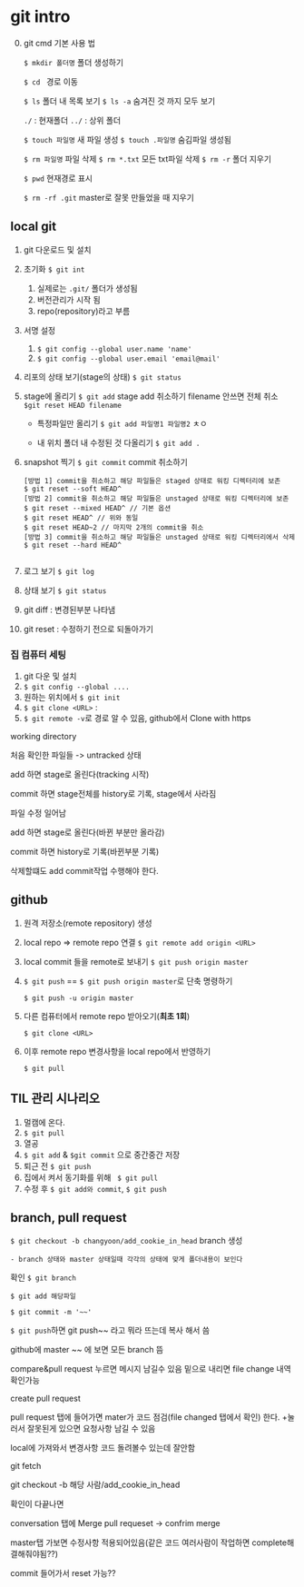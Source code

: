 # git intro

0. git cmd 기본 사용 법

   `$ mkdir 폴더명` 폴더 생성하기

   `$ cd ` 경로 이동 	

   `$ ls` 폴더 내 목록 보기 `$ ls -a` 숨겨진 것 까지 모두 보기

   `./` : 현재폴더 `../` : 상위 폴더

   `$ touch 파일명` 새 파일 생성 `$ touch .파일명` 숨김파일 생성됨

   `$ rm 파일명` 파일 삭제 `$ rm *.txt`  모든 txt파일 삭제  `$ rm -r` 폴더 지우기

   `$ pwd` 현재경로 표시

   `$ rm -rf .git` master로 잘못 만들었을 때 지우기

## local git

1. git 다운로드 및 설치 

2. 초기화 `$ git int`
   1. 실제로는 `.git/` 폴더가 생성됨
   2. 버전관리가 시작 됨
   3. repo(repository)라고 부름
   
3. 서명 설정
   1. `$ git config --global user.name 'name'`
   2. `$ git config --global user.email 'email@mail'`

4. 리포의 상태 보기(stage의 상태) `$ git status`

5. stage에 올리기 `$ git add`
   stage add 취소하기 filename 안쓰면 전체 취소 `$git reset HEAD filename`

   - 특정파일만 올리기 `$ git add 파일명1 파일명2` ㅊㅇ 

   - 내 위치 폴더 내 수정된 것 다올리기 `$ git add .`

6. snapshot 찍기 `$ git commit`
   commit 취소하기 

   ```
   [방법 1] commit을 취소하고 해당 파일들은 staged 상태로 워킹 디렉터리에 보존
   $ git reset --soft HEAD^
   [방법 2] commit을 취소하고 해당 파일들은 unstaged 상태로 워킹 디렉터리에 보존
   $ git reset --mixed HEAD^ // 기본 옵션
   $ git reset HEAD^ // 위와 동일
   $ git reset HEAD~2 // 마지막 2개의 commit을 취소
   [방법 3] commit을 취소하고 해당 파일들은 unstaged 상태로 워킹 디렉터리에서 삭제
   $ git reset --hard HEAD^
   ```

    ```

    ```
   
7. 로그 보기 `$ git log`

8. 상태 보기 `$ git status`

9. git diff : 변경된부분 나타냄

10. git reset : 수정하기 전으로 되돌아가기

### 집 컴퓨터 세팅

1. git 다운 및 설치
2. `$ git config --global ....` 
3. 원하는 위치에서 `$ git init`
4. `$ git clone <URL>` : 
5. `$ git remote -v`로 경로 알 수 있음, github에서 Clone with https



working directory

처음 확인한 파일들 -> untracked 상태

add 하면 stage로 올린다(tracking 시작)

commit 하면 stage전체를 history로 기록, stage에서 사라짐

파일 수정 일어남

add 하면 stage로 올린다(바뀐 부분만 올라감)

commit 하면 history로 기록(바뀐부분 기록)

삭제할떄도 add commit작업 수행해야 한다.

## github

1. 원격 저장소(remote repository) 생성

2. local repo => remote repo  연결 `$ git remote add origin <URL>`

3. local commit 들을 remote로 보내기 `$ git push origin master`

4. `$ git push` == `$ git push origin master`로 단축 명령하기

   `$ git push -u origin master`

5. 다른 컴퓨터에서 remote repo 받아오기(**최초 1회**)

   `$ git clone <URL>`

6. 이후 remote repo 변경사항을 local repo에서 반영하기

   `$ git pull`



## TIL 관리 시나리오

1. 멀캠에 온다.
2. `$ git pull`
3. 열공
4. `$ git add` & `$git commit` 으로  중간중간 저장
5. 퇴근 전 `$ git push`
6. 집에서 켜서 동기화를 위해 ` $ git pull`
7. 수정 후 `$ git add와 commit`, `$ git push`

### 

## branch, pull request



`$ git checkout -b changyoon/add_cookie_in_head` branch 생성

	- branch 상태와 master 상태일때 각각의 상태에 맞게 폴더내용이 보인다

확인 `$ git branch`

`$ git add 해당파일`

`$ git commit -m '~~'`

`$ git push`하면 git push~~ 라고 뭐라 뜨는데 복사 해서 씀

github에 master ~~ 에 보면 모든 branch 뜸

compare&pull request 누르면 메시지 남길수 있음 밑으로 내리면 file change 내역 확인가능

create pull request

pull request 탭에 들어가면 mater가 코드 점검(file changed 탭에서 확인) 한다. +눌러서 잘못된게 있으면 요청사항 남길 수 있음

local에 가져와서 변경사항 코드 돌려볼수 있는데 잘안함

git fetch

git checkout  -b 해당 사람/add_cookie_in_head



확인이 다끝나면

conversation 탭에 Merge pull requeset -> confrim merge

master탭 가보면 수정사항 적용되어있음(같은 코드 여러사람이 작업하면 complete해결해줘야됨??)

commit 들어가서 reset 가능??


